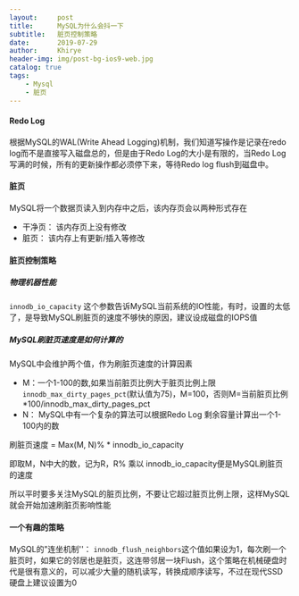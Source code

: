 ```yaml
---
layout:     post
title:      MySQL为什么会抖一下
subtitle:   脏页控制策略
date:       2019-07-29
author:     Khirye
header-img: img/post-bg-ios9-web.jpg
catalog: true
tags:
    - Mysql
    - 脏页
---
```


#### Redo Log

根据MySQL的WAL(Write Ahead Logging)机制，我们知道写操作是记录在redo log而不是直接写入磁盘总的，但是由于Redo Log的大小是有限的，当Redo Log写满的时候，所有的更新操作都必须停下来，等待Redo log flush到磁盘中。

#### 脏页

MySQL将一个数据页读入到内存中之后，该内存页会以两种形式存在

* 干净页： 该内存页上没有修改
* 脏页： 该内存上有更新/插入等修改

#### 脏页控制策略

##### 物理机器性能

`innodb_io_capacity` 这个参数告诉MySQL当前系统的IO性能，有时，设置的太低了，是导致MySQL刷脏页的速度不够快的原因，建议设成磁盘的IOPS值

##### MySQL刷脏页速度是如何计算的

MySQL中会维护两个值，作为刷脏页速度的计算因素

* M：一个1-100的数,如果当前脏页比例大于脏页比例上限`innodb_max_dirty_pages_pct`(默认值为75)，M=100，否则M=当前脏页比例*100/innodb_max_dirty_pages_pct
* N： MySQL中有一个复杂的算法可以根据Redo Log 剩余容量计算出一个1-100内的数

刷脏页速度 = Max(M, N)% * innodb_io_capacity

即取M，N中大的数，记为R，R% 乘以 innodb_io_capacity便是MySQL刷脏页的速度

所以平时要多关注MySQL的脏页比例，不要让它超过脏页比例上限，这样MySQL就会开始加速刷脏页影响性能

#### 一个有趣的策略

MySQL的"连坐机制''： `innodb_flush_neighbors`这个值如果设为1，每次刷一个脏页时，如果它的邻居也是脏页，这连带邻居一块Flush，这个策略在机械硬盘时代是很有意义的，可以减少大量的随机读写，转换成顺序读写，不过在现代SSD硬盘上建议设置为0

